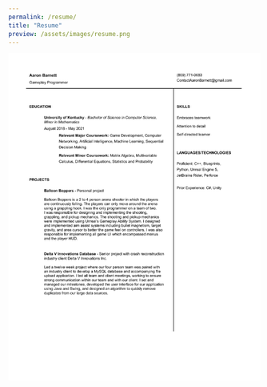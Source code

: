 ```yaml
---
permalink: /resume/
title: "Resume"
preview: /assets/images/resume.png
---
```


![Picture 1](/assets/images/resume.png)
